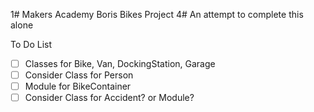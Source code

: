 1# Makers Academy Boris Bikes Project
4# An attempt to complete this alone

To Do List
- [ ] Classes for Bike, Van, DockingStation, Garage
- [ ] Consider Class for Person
- [ ] Module for BikeContainer
- [ ] Consider Class for Accident? or Module?